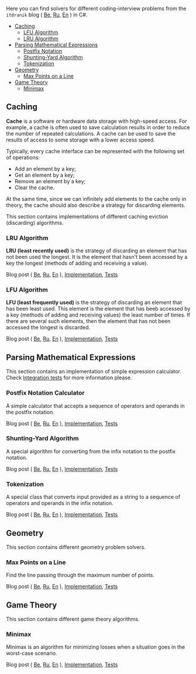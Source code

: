 Here you can find solvers for different coding-interview problems from the `itdranik` blog (
[Be](https://www.itdranik.com/be/topics/coding-interview-be),
[Ru](https://www.itdranik.com/ru/topics/coding-interview-ru),
[En](https://www.itdranik.com/en/topics/coding-interview-en)
) in C#.

  - [Caching](#caching)
    - [LFU Algorithm](#lfu-algorithm)
    - [LRU Algorithm](#lru-algorithm)
  - [Parsing Mathematical Expressions](#parsing-mathematical-expressions)
    - [Postfix Notation](#postfix-notation-calculator)
    - [Shunting-Yard Algorithm](#shunting-yard-algorithm)
    - [Tokenization](#tokenization)
  - [Geometry](#geometry)
    - [Max Points on a Line](#max-points-on-a-line)
  - [Game Theory](#game-theory)
    - [Minimax](#minimax)

## Caching

**Cache** is a software or hardware data storage with high-speed access. For example,
a cache is often used to save calculation results in order to reduce the number of
repeated calculations. A cache can be used to save the results of access to some storage with
a lower access speed.

Typically, every cache interface can be represented with the following set of operations:
  - Add an element by a key;
  - Get an element by a key;
  - Remove an element by a key;
  - Clear the cache.

At the same time, since we can infinitely add elements to the cache only in theory, the cache
should also describe a strategy for discarding elements.

This section contains implementations of different caching eviction (discarding) algorithms.

### LRU Algorithm

**LRU (least recently used)** is the strategy of discarding an element that has not been used the
longest. It is the element that hasn't been accessed by a key the longest (methods of adding and
receiving a value).

Blog post (
[Be](https://www.itdranik.com/be/caching-lru-algorithm-be),
[Ru](https://www.itdranik.com/ru/caching-lru-algorithm-ru),
[En](https://www.itdranik.com/en/caching-lru-algorithm-en)
),
[Implementation](./ITDranik/CodingInterview/Solvers/Caching/LruCache.cs),
[Tests](./ITDranik/CodingInterview/SolversTests/Caching/LruCacheTests.cs)

### LFU Algorithm

**LFU (least frequently used)** is the strategy of discarding an element that has been least used.
This element is the element that has beeb accessed by a key (methods of adding and receiving values)
the least number of times. If there are several such elements, then the element that has not been
accessed the longest is discarded.

Blog post (
[Be](https://www.itdranik.com/be/caching-lfu-algorithm-be),
[Ru](https://www.itdranik.com/ru/caching-lfu-algorithm-ru),
[En](https://www.itdranik.com/en/caching-lfu-algorithm-en)
),
[Implementation](./ITDranik/CodingInterview/Solvers/Caching/LfuCache.cs),
[Tests](./ITDranik/CodingInterview/SolversTests/Caching/LfuCacheTests.cs)

## Parsing Mathematical Expressions

This section contains an implementation of simple expression calculator. Check
[Integration tests](./ITDranik/CodingInterview/SolversTests/MathExpressions/IntegrationTests.cs)
for more information please.

### Postfix Notation Calculator

A simple calculator that accepts a sequence of operators and operands in the postfix notation.

Blog post (
[Be](https://www.itdranik.com/be/math-expressions-postfix-notation-be),
[Ru](https://www.itdranik.com/ru/math-expressions-postfix-notation-ru),
[En](https://www.itdranik.com/en/math-expressions-postfix-notation-en)
),
[Implementation](./ITDranik/CodingInterview/Solvers/MathExpressions/PostfixNotationCalculator.cs),
[Tests](./ITDranik/CodingInterview/SolversTests/MathExpressions/UnitTests/PostfixNotationCalculatorTests.cs)

### Shunting-Yard Algorithm

A special algorithm for converting from the infix notation to the postfix notation.

Blog post (
[Be](https://www.itdranik.com/be/math-expressions-shunting-yard-algorithm-be),
[Ru](https://www.itdranik.com/ru/math-expressions-shunting-yard-algorithm-ru),
[En](https://www.itdranik.com/en/math-expressions-shunting-yard-algorithm-en)
),
[Implementation](./ITDranik/CodingInterview/Solvers/MathExpressions/ShuntingYardAlgorithm.cs),
[Tests](./ITDranik/CodingInterview/SolversTests/MathExpressions/UnitTests/ShuntingYardAlgorithmTests.cs)

### Tokenization

A special class that converts input provided as a string to a sequence of operators and operands
in the infix notation.

Blog post (
[Be](https://www.itdranik.com/be/math-expressions-tokenization-be),
[Ru](https://www.itdranik.com/ru/math-expressions-tokenization-ru),
[En](https://www.itdranik.com/en/math-expressions-tokenization-en)
),
[Implementation](./ITDranik/CodingInterview/Solvers/MathExpressions/Tokenizer.cs),
[Tests](./ITDranik/CodingInterview/SolversTests/MathExpressions/UnitTests/TokenizerTests.cs)

## Geometry

This section contains different geometry problem solvers.

### Max Points on a Line

Find the line passing through the maximum number of points.

Blog post (
[Be](https://www.itdranik.com/be/problem-max-points-on-a-line-be),
[Ru](https://www.itdranik.com/ru/problem-max-points-on-a-line-ru),
[En](https://www.itdranik.com/en/problem-max-points-on-a-line-en)
),
[Implementation](./ITDranik/CodingInterview/Solvers/Geometry/MaxPointsOnLine.cs),
[Tests](./ITDranik/CodingInterview/SolversTests/Geometry/MaxPointsOnLineTests.cs)

## Game Theory

This section contains different game theory algorithms.

### Minimax

Minimax is an algorithm for minimizing losses when a situation goes in the worst-case scenario.

Blog post (
[Be](https://www.itdranik.com/be/game-theory-minimax-be/),
[Ru](https://www.itdranik.com/ru/game-theory-minimax-ru/),
[En](https://www.itdranik.com/en/game-theory-minimax-en/)
),
[Implementation](./ITDranik/CodingInterview/Solvers/Games/AI/Minimax/Minimax.cs),
[Tests](./ITDranik/CodingInterview/SolversTests/Games/TicTacToeMinimaxTests.cs)
